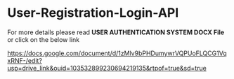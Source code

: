 # User-Registration-Login-API

For more details please read **USER AUTHENTICATION SYSTEM DOCX File** or click on the below link

https://docs.google.com/document/d/1zMlv9bPHDumywrVQPUoFLQCG1VqxRNF-/edit?usp=drive_link&ouid=103532899230694219135&rtpof=true&sd=true
